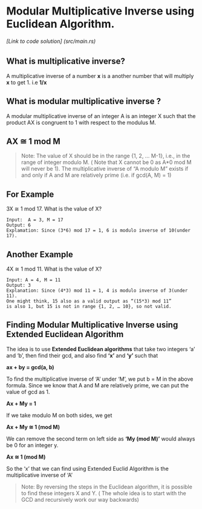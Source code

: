 # Modular Multiplicative Inverse using Euclidean Algorithm.
###### [Link to code solution] (src/main.rs)

## What is multiplicative inverse? 
A multiplicative inverse of a number **x** is a another number that will multiply **x** to get 1.  i.e **1/x**

## What is modular multiplicative inverse ?
A modular multiplicative inverse of an integer A is an integer X such that the product AX is congruent to 1 with respect to the modulus M. 

##           AX ≅ 1 mod M

> Note: The value of X should be in the range {1, 2, … M-1}, i.e., in the range of integer modulo M. ( Note that X cannot be 0 as A*0 mod M will never be 1). The  multiplicative inverse of “A modulo M” exists if and only if A and M are relatively prime (i.e. if gcd(A, M) = 1)


## **For Example**
3X ≅ 1 mod 17. What is the value of X?
```
Input:  A = 3, M = 17
Output: 6
Explamation: Since (3*6) mod 17 = 1, 6 is modulo inverse of 10(under 17).
```
## **Another Example**
4X ≅ 1 mod 11. What is the value of X?

```
Input: A = 4, M = 11
Output: 3
Explanation: Since (4*3) mod 11 = 1, 4 is modulo inverse of 3(under 11).
One might think, 15 also as a valid output as “(15*3) mod 11” 
is also 1, but 15 is not in range {1, 2, … 10}, so not valid.
```


## Finding Modular Multiplicative Inverse using Extended Euclidean Algorithm
The idea is to use **Extended Euclidean algorithms** that take two integers ‘a’ and ‘b’, then find their gcd, and also find **‘x’** and **‘y’** such that 

**ax + by = gcd(a, b)**

To find the multiplicative inverse of ‘A’ under ‘M’, we put b = M in the above formula. Since we know that A and M are relatively prime, we can put the value of gcd as 1.

**Ax + My = 1**

If we take modulo M on both sides, we get

**Ax + My ≅ 1 (mod M)**

We can remove the second term on left side as **‘My (mod M)’** would always be 0 for an integer y. 

**Ax  ≅ 1 (mod M)**

So the ‘x’ that we can find using Extended Euclid Algorithm is the multiplicative inverse of ‘A’

> Note: By reversing the steps in the Euclidean algorithm, it is possible to find these integers X and Y. ( The whole idea is to start with the GCD and recursively work our way backwards)
